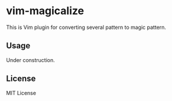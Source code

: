 vim-magicalize
===

This is Vim plugin for converting several pattern to magic pattern.

Usage
---

Under construction.

License
---

MIT License
